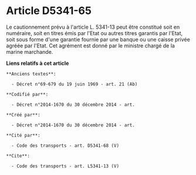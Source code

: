 # Article D5341-65

Le cautionnement prévu à l'article L. 5341-13 peut être constitué soit en numéraire, soit en titres émis par l'Etat ou autres
titres garantis par l'Etat, soit sous forme d'une garantie fournie par une banque ou une caisse privée agréée par l'Etat. Cet
agrément est donné par le ministre chargé de la marine marchande.

**Liens relatifs à cet article**

	**Anciens textes**:

	  - Décret n°69-679 du 19 juin 1969 - art. 21 (Ab)

	**Codifié par**:

	  - Décret n°2014-1670 du 30 décembre 2014 - art.

	**Créé par**:

	  - Décret n°2014-1670 du 30 décembre 2014 - art.

	**Cité par**:

	  - Code des transports - art. D5341-68 (V)

	**Cite**:

	  - Code des transports - art. L5341-13 (V)
